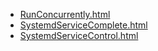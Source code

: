 * [RunConcurrently.html](RunConcurrently.html)
* [SystemdServiceComplete.html](SystemdServiceComplete.html)
* [SystemdServiceControl.html](SystemdServiceControl.html)